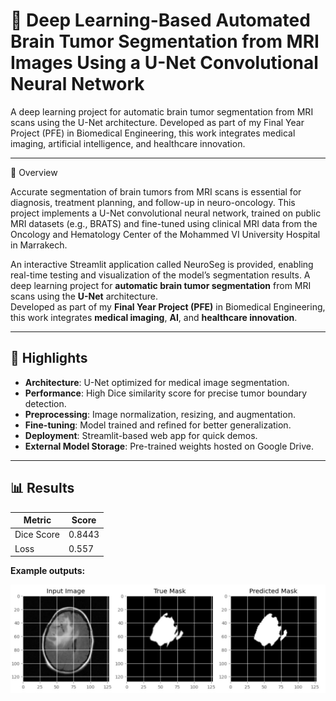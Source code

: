 
# 🧠 Deep Learning-Based Automated Brain Tumor Segmentation from MRI Images Using a U-Net Convolutional Neural Network

A deep learning project for automatic brain tumor segmentation from MRI scans using the U-Net architecture.
Developed as part of my Final Year Project (PFE) in Biomedical Engineering, this work integrates medical imaging, artificial intelligence, and healthcare innovation.

---

🚀 Overview

Accurate segmentation of brain tumors from MRI scans is essential for diagnosis, treatment planning, and follow-up in neuro-oncology.
This project implements a U-Net convolutional neural network, trained on public MRI datasets (e.g., BRATS) and fine-tuned using clinical MRI data from the Oncology and Hematology Center of the Mohammed VI University Hospital in Marrakech.

An interactive Streamlit application called NeuroSeg is provided, enabling real-time testing and visualization of the model’s segmentation results.
A deep learning project for **automatic brain tumor segmentation** from MRI scans using the **U-Net** architecture.  
Developed as part of my **Final Year Project (PFE)** in Biomedical Engineering, this work integrates **medical imaging**, **AI**, and **healthcare innovation**.

---

## 📌 Highlights

- **Architecture**: U-Net optimized for medical image segmentation.
- **Performance**: High Dice similarity score for precise tumor boundary detection.
- **Preprocessing**: Image normalization, resizing, and augmentation.
- **Fine-tuning**: Model trained and refined for better generalization.
- **Deployment**: Streamlit-based web app for quick demos.
- **External Model Storage**: Pre-trained weights hosted on Google Drive.

---

## 📊 Results

| Metric       | Score |
|--------------|-------|
| Dice Score   | 0.8443  |
| Loss          | 0.557  |
**Example outputs:**

 ![](Results.jpg) 



